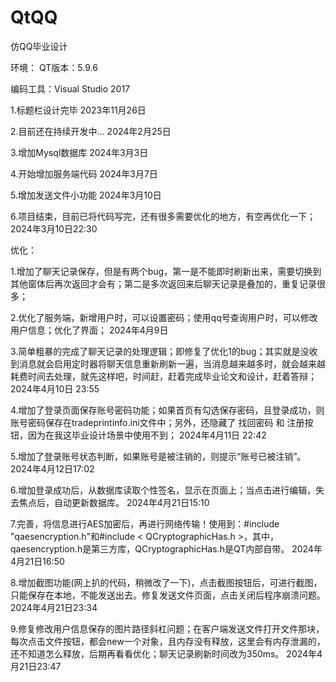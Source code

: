 # QtQQ
仿QQ毕业设计



环境：
QT版本：5.9.6

编码工具：Visual Studio 2017



1.标题栏设计完毕    						2023年11月26日

2.目前还在持续开发中... 				2024年2月25日

3.增加Mysql数据库						2024年3月3日

4.开始增加服务端代码					2024年3月7日

5.增加发送文件小功能					2024年3月10日

6.项目结束，目前已将代码写完，还有很多需要优化的地方，有空再优化一下；	2024年3月10日22:30



优化：

1.增加了聊天记录保存，但是有两个bug，第一是不能即时刷新出来，需要切换到其他窗体后再次返回才会有；第二是多次返回来后聊天记录是叠加的，重复记录很多；

2.优化了服务端，新增用户时，可以设置密码；使用qq号查询用户时，可以修改用户信息；优化了界面；	2024年4月9日

3.简单粗暴的完成了聊天记录的处理逻辑；即修复了优化1的bug；其实就是没收到消息就会启用定时器将聊天信息重新刷新一遍，当消息越来越多时，就会越来越耗费时间去处理，就先这样吧，时间赶，赶着完成毕业论文和设计，赶着答辩；	2024年4月10日 23:55

4.增加了登录页面保存账号密码功能；如果首页有勾选保存密码，且登录成功，则账号密码保存在tradeprintinfo.ini文件中；另外，还隐藏了 找回密码 和 注册按钮，因为在我这毕业设计场景中使用不到；		2024年4月11日 22:42

5.增加了登录账号状态判断，如果账号是被注销的，则提示“账号已被注销”。	2024年4月12日17:02

6.增加登录成功后，从数据库读取个性签名，显示在页面上；当点击进行编辑，失去焦点后，自动更新数据库。	2024年4月21日15:10

7.完善，将信息进行AES加密后，再进行网络传输！使用到：#include "qaesencryption.h"和#include < QCryptographicHas.h >，其中，qaesencryption.h是第三方库，QCryptographicHas.h是QT内部自带。		2024年4月21日16:50

8.增加截图功能(网上扒的代码，稍微改了一下)，点击截图按钮后，可进行截图，只能保存在本地，不能发送出去。修复发送文件页面，点击关闭后程序崩溃问题。		2024年4月21日23:34

9.修复修改用户信息保存的图片路径斜杠问题；在客户端发送文件打开文件那块，每次点击文件按钮，都会new一个对象，且内存没有释放，这里会有内存泄漏的，还不知道怎么释放，后期再看看优化；聊天记录刷新时间改为350ms。	2024年4月21日23:47
